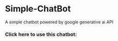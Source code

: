 # Simple-ChatBot
A simple chatbot powered by google generative ai API 
### Click here to use this chatbot: 

